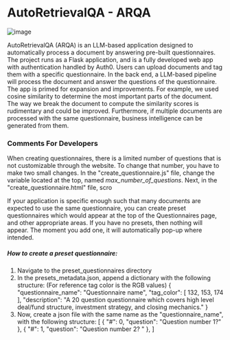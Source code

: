 # AutoRetrievalQA - ARQA
![image](https://github.com/luizmanella/AutoRetrievalQA/assets/39210022/1e012340-bd33-4871-8b79-f67e1788a094)

<p>AutoRetrievalQA (ARQA) is an LLM-based application designed to automatically process a document by answering pre-built questionnaires. The project runs as a Flask application, and is a fully developed web app with authentication handled by Auth0. Users can upload documents and tag them with a specific questionnaire. In the back end, a LLM-based pipeline will process the document and answer the questions of the questionnaire. The app is primed for expansion and improvements. For example, we used cosine similarity to determine the most important parts of the document. The way we break the document to compute the similarity scores is rudimentary and could be improved. Furthermore, if multiple documents are processed with the same questionnaire, business intelligence can be generated from them.</p>

<h3>Comments For Developers</h3>
<p>When creating questionnaires, there is a limited number of questions that is not customizable through the website. To change that number, you have to make two small changes. In the "create_questionnaire.js" file, change the variable located at the top, named <i>max_number_of_questions</i>. Next, in the "create_questionnaire.html" file, scro</p>
<p>If your application is specific enough such that many documents are expected to use the same questionnaire, you can create preset questionnaires which would appear at the top of the Questionnaires page, and other appropriate areas. If you have no presets, then nothing will appear. The moment you add one, it will automatically pop-up where intended.</p>
<h5>How to create a preset questionnaire:</h5>
<ol>
    <li>Navigate to the preset_questionnaires directory</li>
    <li>
        In the presets_metadata.json, append a dictionary with the following structure: (For reference tag color is the RGB values)
        {
            "questionnaire_name": "Questionnaire name",
            "tag_color": [
                132, 
                153,
                174
            ],
            "description": "A 20 question questionnaire which covers high level deal/fund structure, investment strategy, and closing mechanics."
        }
    </li>
    <li>
        Now, create a json file with the same name as the "questionnaire_name", with the following structure:
        [
            {
                "#": 0,
                "question": "Question number 1?"
            },
            {
                "#": 1,
                "question": "Question number 2? "
            },
        ]
    </li>
</ol>   
